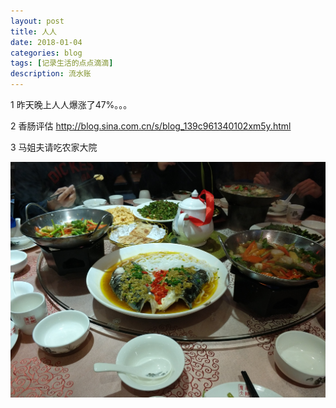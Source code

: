 ```yaml
---
layout: post
title: 人人
date: 2018-01-04
categories: blog
tags: [记录生活的点点滴滴]
description: 流水账
---
```


1 昨天晚上人人爆涨了47%。。。

2 香肠评估
 http://blog.sina.com.cn/s/blog_139c961340102xm5y.html
 
3 马姐夫请吃农家大院

![马姐夫请吃农家大院](https://raw.githubusercontent.com/cksmct/MarkdownPhotos/master/IMG_20180104_124535.jpg)



